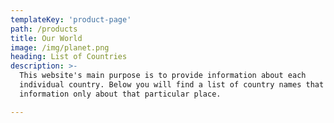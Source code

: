 ```yaml
---
templateKey: 'product-page'
path: /products
title: Our World
image: /img/planet.png
heading: List of Countries
description: >-
  This website's main purpose is to provide information about each
  individual country. Below you will find a list of country names that contain
  information only about that particular place.

---
```

